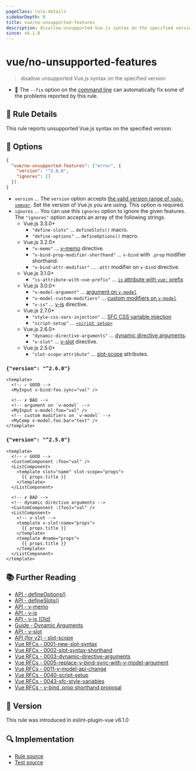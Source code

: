 ```yaml
---
pageClass: rule-details
sidebarDepth: 0
title: vue/no-unsupported-features
description: disallow unsupported Vue.js syntax on the specified version
since: v6.1.0
---
```

# vue/no-unsupported-features

> disallow unsupported Vue.js syntax on the specified version

- :wrench: The `--fix` option on the [command line](https://eslint.org/docs/user-guide/command-line-interface#fixing-problems) can automatically fix some of the problems reported by this rule.

## :book: Rule Details

This rule reports unsupported Vue.js syntax on the specified version.

## :wrench: Options

```json
{
  "vue/no-unsupported-features": ["error", {
    "version": "^2.6.0",
    "ignores": []
  }]
}
```

- `version` ... The `version` option accepts [the valid version range of `node-semver`](https://github.com/npm/node-semver#range-grammar). Set the version of Vue.js you are using. This option is required.
- `ignores` ... You can use this `ignores` option to ignore the given features.
The `"ignores"` option accepts an array of the following strings.
  - Vue.js 3.3.0+
    - `"define-slots"` ... `defineSlots()` macro.
    - `"define-options"` ... `defineOptions()` macro.
  - Vue.js 3.2.0+
    - `"v-memo"` ... [v-memo](https://vuejs.org/api/built-in-directives.html#v-memo) directive.
    - `"v-bind-prop-modifier-shorthand"` ... `v-bind` with `.prop` modifier shorthand.
    - `"v-bind-attr-modifier"` ... `.attr` modifier on `v-bind` directive.
  - Vue.js 3.1.0+
    - `"is-attribute-with-vue-prefix"` ... [`is` attribute with `vue:` prefix](https://vuejs.org/api/built-in-special-attributes.html#is)
  - Vue.js 3.0.0+
    - `"v-model-argument"` ... [argument on `v-model`][Vue RFCs - 0005-replace-v-bind-sync-with-v-model-argument]
    - `"v-model-custom-modifiers"` ... [custom modifiers on `v-model`][Vue RFCs - 0011-v-model-api-change]
    - `"v-is"` ... [v-is](https://v3.vuejs.org/api/directives.html#v-is) directive.
  - Vue.js 2.7.0+
    - `"style-css-vars-injection"` ... [SFC CSS variable injection][Vue RFCs - 0043-sfc-style-variables]
    - `"script-setup"` ... [`<script setup>`][Vue RFCs - 0040-script-setup]
  - Vue.js 2.6.0+
    - `"dynamic-directive-arguments"` ... [dynamic directive arguments](https://vuejs.org/guide/essentials/template-syntax.html#dynamic-arguments).
    - `"v-slot"` ... [v-slot](https://vuejs.org/api/built-in-directives.html#v-slot) directive.
  - Vue.js 2.5.0+
    - `"slot-scope-attribute"` ... [slot-scope](https://v2.vuejs.org/v2/api/#slot-scope-deprecated) attributes.

### `{"version": "^2.6.0"}`

<eslint-code-block fix :rules="{'vue/no-unsupported-features': ['error', {'version': '^2.6.0'}]}">

```vue
<template>
  <!-- ✓ GOOD -->
  <MyInput v-bind:foo.sync="val" />

  <!-- ✗ BAD -->
  <!-- argument on `v-model` -->
  <MyInput v-model:foo="val" />
  <!-- custom modifiers on `v-model` -->
  <MyComp v-model.foo.bar="text" />
</template>
```

</eslint-code-block>

### `{"version": "^2.5.0"}`

<eslint-code-block fix :rules="{'vue/no-unsupported-features': ['error', {'version': '^2.5.0'}]}">

```vue
<template>
  <!-- ✓ GOOD -->
  <CustomComponent :foo="val" />
  <ListComponent>
    <template slot="name" slot-scope="props">
      {{ props.title }}
    </template>
  </ListComponent>

  <!-- ✗ BAD -->
  <!-- dynamic directive arguments -->
  <CustomComponent :[foo]="val" />
  <ListComponent>
    <!-- v-slot -->
    <template v-slot:name="props">
      {{ props.title }}
    </template>
    <template #name="props">
      {{ props.title }}
    </template>
  </ListComponent>
</template>
```

</eslint-code-block>

## :books: Further Reading

- [API - defineOptions()](https://vuejs.org/api/sfc-script-setup.html#defineoptions)
- [API - defineSlots()](https://vuejs.org/api/sfc-script-setup.html#defineslots)
- [API - v-memo](https://vuejs.org/api/built-in-directives.html#v-memo)
- [API - v-is](https://v3.vuejs.org/api/directives.html#v-is)
- [API - v-is (Old)](https://github.com/vuejs/docs-next/blob/008613756c3d781128d96b64a2d27f7598f8f548/src/api/directives.md#v-is)
- [Guide - Dynamic Arguments](https://vuejs.org/guide/essentials/template-syntax.html#dynamic-arguments)
- [API - v-slot](https://vuejs.org/api/built-in-directives.html#v-slot)
- [API (for v2) - slot-scope](https://v2.vuejs.org/v2/api/#slot-scope-deprecated)
- [Vue RFCs - 0001-new-slot-syntax]
- [Vue RFCs - 0002-slot-syntax-shorthand]
- [Vue RFCs - 0003-dynamic-directive-arguments]
- [Vue RFCs - 0005-replace-v-bind-sync-with-v-model-argument]
- [Vue RFCs - 0011-v-model-api-change]
- [Vue RFCs - 0040-script-setup]
- [Vue RFCs - 0043-sfc-style-variables]
- [Vue RFCs - v-bind .prop shorthand proposal]

[Vue RFCs - 0001-new-slot-syntax]: https://github.com/vuejs/rfcs/blob/master/active-rfcs/0001-new-slot-syntax.md
[Vue RFCs - 0002-slot-syntax-shorthand]: https://github.com/vuejs/rfcs/blob/master/active-rfcs/0002-slot-syntax-shorthand.md
[Vue RFCs - 0003-dynamic-directive-arguments]: https://github.com/vuejs/rfcs/blob/master/active-rfcs/0003-dynamic-directive-arguments.md
[Vue RFCs - 0005-replace-v-bind-sync-with-v-model-argument]: https://github.com/vuejs/rfcs/blob/master/active-rfcs/0005-replace-v-bind-sync-with-v-model-argument.md
[Vue RFCs - 0011-v-model-api-change]: https://github.com/vuejs/rfcs/blob/master/active-rfcs/0011-v-model-api-change.md
[Vue RFCs - 0040-script-setup]: https://github.com/vuejs/rfcs/blob/master/active-rfcs/0040-script-setup.md
[Vue RFCs - 0043-sfc-style-variables]: https://github.com/vuejs/rfcs/blob/master/active-rfcs/0043-sfc-style-variables.md

[Vue RFCs - v-bind .prop shorthand proposal]: https://github.com/vuejs/rfcs/pull/18

## :rocket: Version

This rule was introduced in eslint-plugin-vue v6.1.0

## :mag: Implementation

- [Rule source](https://github.com/vuejs/eslint-plugin-vue/blob/master/lib/rules/no-unsupported-features.js)
- [Test source](https://github.com/vuejs/eslint-plugin-vue/blob/master/tests/lib/rules/no-unsupported-features.js)
